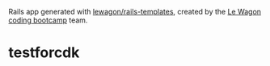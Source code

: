 Rails app generated with [lewagon/rails-templates](https://github.com/lewagon/rails-templates), created by the [Le Wagon coding bootcamp](https://www.lewagon.com) team.
# testforcdk
